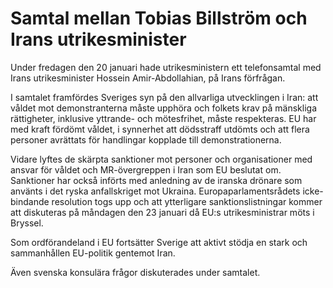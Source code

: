 # Samtal mellan Tobias Billström och Irans utrikesminister

Under fredagen den 20 januari hade utrikesministern ett telefonsamtal med Irans utrikesminister Hossein Amir\-Abdollahian, på Irans förfrågan.


I samtalet framfördes Sveriges syn på den allvarliga utvecklingen i Iran: att våldet mot demonstranterna måste upphöra och folkets krav på mänskliga rättigheter, inklusive yttrande\- och mötesfrihet, måste respekteras. EU har med kraft fördömt våldet, i synnerhet att dödsstraff utdömts och att flera personer avrättats för handlingar kopplade till demonstrationerna.

Vidare lyftes de skärpta sanktioner mot personer och organisationer med ansvar för våldet och MR\-övergreppen i Iran som EU beslutat om. Sanktioner har också införts med anledning av de iranska drönare som använts i det ryska anfallskriget mot Ukraina. Europaparlamentsrådets icke\-bindande resolution togs upp och att ytterligare sanktionslistningar kommer att diskuteras på måndagen den 23 januari då EU:s utrikesministrar möts i Bryssel.

Som ordförandeland i EU fortsätter Sverige att aktivt stödja en stark och sammanhållen EU\-politik gentemot Iran.

Även svenska konsulära frågor diskuterades under samtalet.
